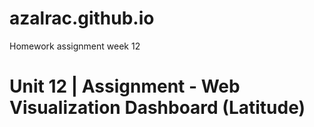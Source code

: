 # azalrac.github.io
Homework assignment week 12
# Unit 12 | Assignment - Web Visualization Dashboard (Latitude)
